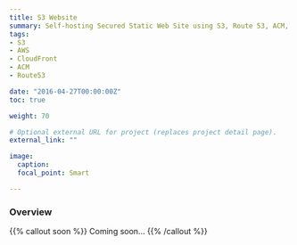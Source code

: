 ```yaml
---
title: S3 Website
summary: Self-hosting Secured Static Web Site using S3, Route 53, ACM, CloudFront
tags:
- S3
- AWS
- CloudFront
- ACM
- Route53

date: "2016-04-27T00:00:00Z"
toc: true

weight: 70

# Optional external URL for project (replaces project detail page).
external_link: ""

image:
  caption:
  focal_point: Smart

---
```


### Overview

{{% callout soon %}}
Coming soon...
{{% /callout %}}
